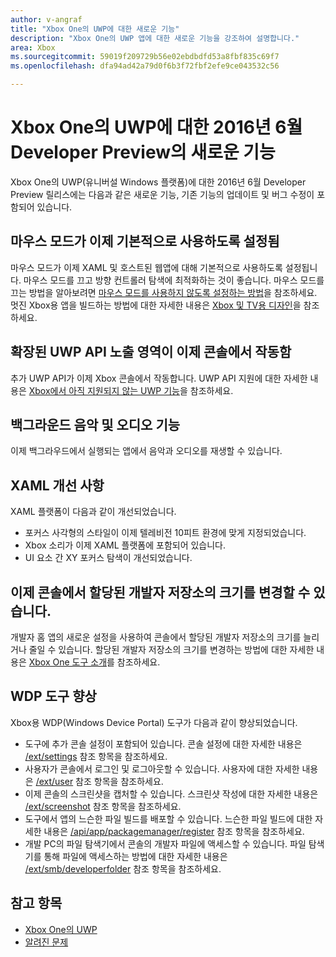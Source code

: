 ```yaml
---
author: v-angraf
title: "Xbox One의 UWP에 대한 새로운 기능"
description: "Xbox One의 UWP 앱에 대한 새로운 기능을 강조하여 설명합니다."
area: Xbox
ms.sourcegitcommit: 59019f209729b56e02ebdbdfd53a8fbf835c69f7
ms.openlocfilehash: dfa94ad42a79d0f6b3f72fbf2efe9ce043532c56

---
```


# Xbox One의 UWP에 대한 2016년 6월 Developer Preview의 새로운 기능

Xbox One의 UWP(유니버설 Windows 플랫폼)에 대한 2016년 6월 Developer Preview 릴리스에는 다음과 같은 새로운 기능, 기존 기능의 업데이트 및 버그 수정이 포함되어 있습니다.

## 마우스 모드가 이제 기본적으로 사용하도록 설정됨
마우스 모드가 이제 XAML 및 호스트된 웹앱에 대해 기본적으로 사용하도록 설정됩니다.
마우스 모드를 끄고 방향 컨트롤러 탐색에 최적화하는 것이 좋습니다.
마우스 모드를 끄는 방법을 알아보려면 [마우스 모드를 사용하지 않도록 설정하는 방법](how-to-disable-mouse-mode.md)을 참조하세요.
멋진 Xbox용 앱을 빌드하는 방법에 대한 자세한 내용은 [Xbox 및 TV용 디자인](https://msdn.microsoft.com/en-us/windows/uwp/input-and-devices/designing-for-tv?f=255&MSPPError=-2147217396#mouse-mode)을 참조하세요.

## 확장된 UWP API 노출 영역이 이제 콘솔에서 작동함
추가 UWP API가 이제 Xbox 콘솔에서 작동합니다. UWP API 지원에 대한 자세한 내용은 [Xbox에서 아직 지원되지 않는 UWP 기능](http://go.microsoft.com/fwlink/?LinkID=760755)을 참조하세요. 

## 백그라운드 음악 및 오디오 기능
이제 백그라우드에서 실행되는 앱에서 음악과 오디오를 재생할 수 있습니다.

## XAML 개선 사항
XAML 플랫폼이 다음과 같이 개선되었습니다.
-   포커스 사각형의 스타일이 이제 텔레비전 10피트 환경에 맞게 지정되었습니다.
-   Xbox 소리가 이제 XAML 플랫폼에 포함되어 있습니다.
-   UI 요소 간 XY 포커스 탐색이 개선되었습니다. 

## 이제 콘솔에서 할당된 개발자 저장소의 크기를 변경할 수 있습니다.
개발자 홈 앱의 새로운 설정을 사용하여 콘솔에서 할당된 개발자 저장소의 크기를 늘리거나 줄일 수 있습니다. 할당된 개발자 저장소의 크기를 변경하는 방법에 대한 자세한 내용은 [Xbox One 도구 소개](introduction-to-xbox-tools.md)를 참조하세요.

## WDP 도구 향상
Xbox용 WDP(Windows Device Portal) 도구가 다음과 같이 향상되었습니다.
 - 도구에 추가 콘솔 설정이 포함되어 있습니다. 콘솔 설정에 대한 자세한 내용은 [/ext/settings](wdp-xboxsettings-api.md) 참조 항목을 참조하세요. 
 - 사용자가 콘솔에서 로그인 및 로그아웃할 수 있습니다. 사용자에 대한 자세한 내용은 [/ext/user](wdp-user-management.md) 참조 항목을 참조하세요.
 - 이제 콘솔의 스크린샷을 캡처할 수 있습니다. 스크린샷 작성에 대한 자세한 내용은 [/ext/screenshot](wdp-media-capture-api.md) 참조 항목을 참조하세요.
 - 도구에서 앱의 느슨한 파일 빌드를 배포할 수 있습니다. 느슨한 파일 빌드에 대한 자세한 내용은 [/api/app/packagemanager/register](wdp-loose-folder-register-api.md) 참조 항목을 참조하세요.
 - 개발 PC의 파일 탐색기에서 콘솔의 개발자 파일에 액세스할 수 있습니다. 파일 탐색기를 통해 파일에 액세스하는 방법에 대한 자세한 내용은 [/ext/smb/developerfolder](wdp-smb-api.md) 참조 항목을 참조하세요.

## 참고 항목
- [Xbox One의 UWP](index.md)
- [알려진 문제](known-issues.md)



<!--HONumber=Jun16_HO4-->


